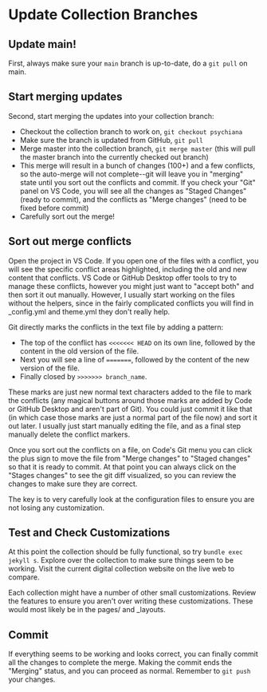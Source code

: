 # Update Collection Branches

## Update main!

First, always make sure your `main` branch is up-to-date, do a `git pull` on main.

## Start merging updates

Second, start merging the updates into your collection branch:

- Checkout the collection branch to work on, `git checkout psychiana`
- Make sure the branch is updated from GitHub, `git pull`
- Merge master into the collection branch, `git merge master` (this will pull the master branch into the currently checked out branch)
- This merge will result in a bunch of changes (100+) and a few conflicts, so the auto-merge will not complete--git will leave you in "merging" state until you sort out the conflicts and commit. If you check your "Git" panel on VS Code, you will see all the changes as "Staged Changes" (ready to commit), and the conflicts as "Merge changes" (need to be fixed before commit)
- Carefully sort out the merge!

## Sort out merge conflicts

Open the project in VS Code.
If you open one of the files with a conflict, you will see the specific conflict areas highlighted, including the old and new content that conflicts. 
VS Code or GitHub Desktop offer tools to try to manage these conflicts, however you might just want to "accept both" and then sort it out manually.
However, I usually start working on the files without the helpers, since in the fairly complicated conflicts you will find in _config.yml and theme.yml they don't really help.
 
Git directly marks the conflicts in the text file by adding a pattern:

- The top of the conflict has `<<<<<<< HEAD` on its own line, followed by the content in the old version of the file. 
- Next you will see a line of `=======`, followed by the content of the new version of the file. 
- Finally closed by `>>>>>>> branch_name`.

These marks are just new normal text characters added to the file to mark the conflicts (any magical buttons around those marks are added by Code or GitHub Desktop and aren't part of Git). 
You could just commit it like that (in which case those marks are just a normal part of the file now) and sort it out later.
I usually just start manually editing the file, and as a final step manually delete the conflict markers. 

Once you sort out the conflicts on a file, on Code's Git menu you can click the plus sign to move the file from "Merge changes" to "Staged changes" so that it is ready to commit.
At that point you can always click on the "Stages changes" to see the git diff visualized, so you can review the changes to make sure they are correct.

The key is to very carefully look at the configuration files to ensure you are not losing any customization. 

## Test and Check Customizations

At this point the collection should be fully functional, so try `bundle exec jekyll s`. 
Explore over the collection to make sure things seem to be working.
Visit the current digital collection website on the live web to compare.

Each collection might have a number of other small customizations.
Review the features to ensure you aren't over writing these customizations. 
These would most likely be in the pages/ and _layouts. 

## Commit

If everything seems to be working and looks correct, you can finally commit all the changes to complete the merge. 
Making the commit ends the "Merging" status, and you can proceed as normal.
Remember to `git push` your changes.

